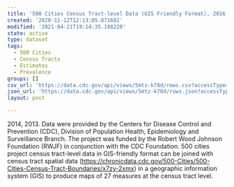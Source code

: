 ```yaml
---
title: '500 Cities Census Tract-level Data (GIS Friendly Format), 2016 release'
created: '2020-11-12T12:13:05.871682'
modified: '2021-04-21T19:14:35.198220'
state: active
type: dataset
tags:
  - 500 Cities
  - Census Tracts
  - Estimates
  - Prevalence
groups: []
csv_url: 'https://data.cdc.gov/api/views/5mtz-k78d/rows.csv?accessType=DOWNLOAD'
json_url: 'https://data.cdc.gov/api/views/5mtz-k78d/rows.json?accessType=DOWNLOAD'
layout: post

---
```

2014, 2013. Data were provided by the Centers for Disease Control and Prevention (CDC), Division of Population Health, Epidemiology and Surveillance Branch. The project was funded by the Robert Wood Johnson Foundation (RWJF) in conjunction with the CDC Foundation. 500 cities project census tract-level data in GIS-friendly format can be joined with census tract spatial data (https://chronicdata.cdc.gov/500-Cities/500-Cities-Census-Tract-Boundaries/x7zy-2xmx) in a geographic information system (GIS) to produce maps of 27 measures at the census tract level.
